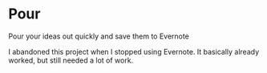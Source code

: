 # Pour
Pour your ideas out quickly and save them to Evernote

I abandoned this project when I stopped using Evernote. It basically already worked, but still needed a lot of work.
